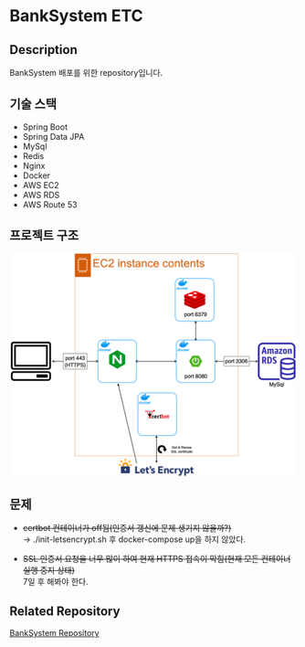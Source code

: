 # BankSystem ETC

## Description
BankSystem 배포를 위한 repository입니다.

## 기술 스택
- Spring Boot
- Spring Data JPA
- MySql
- Redis
- Nginx
- Docker
- AWS EC2
- AWS RDS
- AWS Route 53

## 프로젝트 구조
![img.png](img.png)

## 문제
- ~~certbot 컨테이너가 off됨(인증서 갱신에 문제 생기지 않을까?)~~   
  → ./init-letsencrypt.sh 후 docker-compose up을 하지 않았다.

- ~~SSL 인증서 요청을 너무 많이 하여 현재 HTTPS 접속이 막힘(현재 모든 컨테이너 실행 중지 상태)~~     
  7일 후 해봐야 한다.

## Related Repository
[BankSystem Repository](https://github.com/yshjft/BankSystem)




